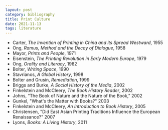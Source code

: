 ```yaml
---
layout: post
category: bibliography
title: Print Culture
date: 2021-11-13
tags: literature
---
```


* Carter, *The Invention of Printing in China and its Spread Westward*, 1955
* Ong, *Ramus, Method and the Decay of Dialogue*, 1958
* Mayor, *Prints and People*, 1971
* Eisenstein, *The Printing Revolution in Early Modern Europe*, 1979
* Ong, *Orality and Literacy*, 1982
* Bolter, *Writing Space*, 1990
* Stavrianos, *A Global History*, 1998
* Bolter and Grusin, *Remediation*, 1999
* Briggs and Burke, *A Social History of the Media*, 2002
* Finkelstein and McCleery, *The Book History Reader*, 2002
* Johns, “The Book of Nature and the Nature of the Book,” 2002
* Gunkel, "What's the Matter with Books?" 2003
* Finkelstein and McCleery, *An Introduction to Book History*, 2005
* Christensen, "Did East Asian Printing Traditions Influence the European Renaissance?" 2007
* Lyons, *Books: A Living History*, 2011
